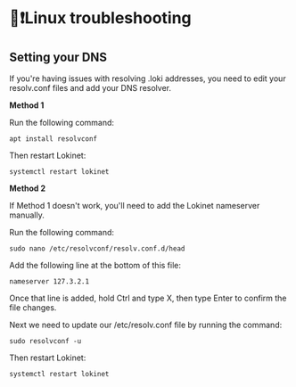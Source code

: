 # 🐧❗️Linux troubleshooting

## Setting your DNS

If you're having issues with resolving .loki addresses, you need to edit your resolv.conf files and add your DNS resolver.

**Method 1**

Run the following command:

```text
apt install resolvconf
```

Then restart Lokinet:

```text
systemctl restart lokinet
```

**Method 2**

If Method 1 doesn't work, you'll need to add the Lokinet nameserver manually.

Run the following command:

```text
sudo nano /etc/resolvconf/resolv.conf.d/head
```

Add the following line at the bottom of this file:

```text
nameserver 127.3.2.1
```

Once that line is added, hold Ctrl and type X, then type Enter to confirm the file changes.

Next we need to update our /etc/resolv.conf file by running the command:

```text
sudo resolvconf -u
```

Then restart Lokinet:

```text
systemctl restart lokinet
```

